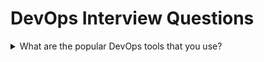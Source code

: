 # DevOps Interview Questions

<details>
 <summary>What are the popular DevOps tools that you use?</summary>
  <p>We use folowingtools for work inDevOps:</p>
  ##imp
  1.Jenkins : This is an open source automation server used as a continuous integration tool. We can build,
deployand runautomated tests withJenkins.
  2.GIT:It is a version controltool used for tracking changesin files and software.
  3.Docker : This is a popular tool for containerization of services. It is very useful in Cloud based deployments.
  4.Nagios :We use Nagiosfor monitoring ofITinfrastructure.
  5.Splunk :Thisis a powerfultoolfor log search as wel as monitoring production systems.
  6.Puppet :We use Puppet to automate our DevOps work so that it isreusable.
</details>
